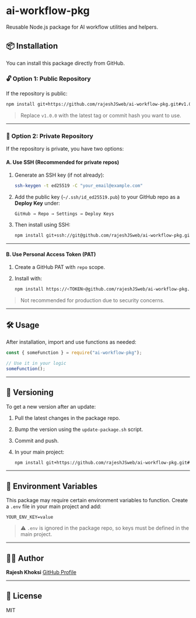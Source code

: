 # ai-workflow-pkg

Reusable Node.js package for AI workflow utilities and helpers.

## 📦 Installation

You can install this package directly from GitHub.

### 🔓 Option 1: Public Repository

If the repository is public:

```bash
npm install git+https://github.com/rajeshJSweb/ai-workflow-pkg.git#v1.0.0
```

> Replace `v1.0.0` with the latest tag or commit hash you want to use.

---

### 🔐 Option 2: Private Repository

If the repository is private, you have two options:

#### A. Use SSH (Recommended for private repos)

1. Generate an SSH key (if not already):

   ```bash
   ssh-keygen -t ed25519 -C "your_email@example.com"
   ```

2. Add the public key (`~/.ssh/id_ed25519.pub`) to your GitHub repo as a **Deploy Key** under:

   ```
   GitHub → Repo → Settings → Deploy Keys
   ```

3. Then install using SSH:

   ```bash
   npm install git+ssh://git@github.com/rajeshJSweb/ai-workflow-pkg.git#v1.0.0
   ```

---

#### B. Use Personal Access Token (PAT)

1. Create a GitHub PAT with `repo` scope.
2. Install with:

   ```bash
   npm install https://<TOKEN>@github.com/rajeshJSweb/ai-workflow-pkg.git#v1.0.0
   ```

> Not recommended for production due to security concerns.

---

## 🛠 Usage

After installation, import and use functions as needed:

```js
const { someFunction } = require("ai-workflow-pkg");

// Use it in your logic
someFunction();
```

---

## 🔄 Versioning

To get a new version after an update:

1. Pull the latest changes in the package repo.
2. Bump the version using the `update-package.sh` script.
3. Commit and push.
4. In your main project:

   ```bash
   npm install git+https://github.com/rajeshJSweb/ai-workflow-pkg.git#v1.0.X
   ```

---

## 📁 Environment Variables

This package may require certain environment variables to function. Create a `.env` file in your main project and add:

```
YOUR_ENV_KEY=value
```

> ⚠️ `.env` is ignored in the package repo, so keys must be defined in the main project.

---

## 👨‍💻 Author

**Rajesh Khoksi**
[GitHub Profile](https://github.com/rajeshJSweb)

---

## 📝 License

MIT
